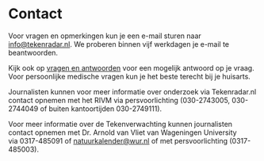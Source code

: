 # Contact

Voor vragen en opmerkingen kun je een e-mail sturen naar info@tekenradar.nl. We proberen binnen vijf werkdagen je e-mail te beantwoorden.


Kijk ook op [vragen en antwoorden](/faq) voor een mogelijk antwoord op je vraag. Voor persoonlijke medische vragen kun je het beste terecht bij je huisarts.


Journalisten kunnen voor meer informatie over onderzoek via Tekenradar.nl contact opnemen met het RIVM via persvoorlichting (030-2743005, 030-2744049 of buiten kantoortijden 030-2749111).


Voor meer informatie over de Tekenverwachting kunnen journalisten contact opnemen met Dr. Arnold van Vliet van Wageningen University via 0317-485091 of natuurkalender@wur.nl of met persvoorlichting (0317-485003).
